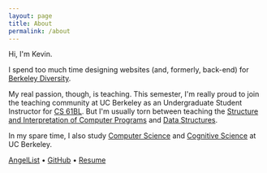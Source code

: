 ```yaml
---
layout: page
title: About
permalink: /about
---
```


Hi, I'm Kevin.

I spend too much time designing websites (and, formerly, back-end) for [Berkeley Diversity](http://diversity.berkeley.edu).

My real passion, though, is teaching. This semester, I'm really proud to join the teaching community at UC Berkeley as an Undergraduate Student Instructor for [CS 61BL](http://cs61bl.org). But I'm usually torn between teaching the [Structure and Interpretation of Computer Programs](http://cs61a.org) and [Data Structures](http://cs61b.ug).

In my spare time, I also study [Computer Science](http://eecs.berkeley.edu/csugrad/) and [Cognitive Science](http://cogsci.berkeley.edu/) at UC Berkeley.

[AngelList](https://angel.co/kevinlin1) &bull; [GitHub](https://github.com/kevinlin1) &bull; [Resume](/resume)
